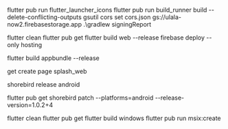 flutter pub run flutter_launcher_icons
flutter pub run build_runner build --delete-conflicting-outputs
gsutil cors set cors.json gs://ulala-now2.firebasestorage.app
.\gradlew signingReport


flutter clean
flutter pub get
flutter build web --release
firebase deploy --only hosting


flutter build appbundle --release


get create page splash_web

shorebird release android


flutter pub get
shorebird patch --platforms=android --release-version=1.0.2+4

flutter clean
flutter pub get
flutter build windows
flutter pub run msix:create

